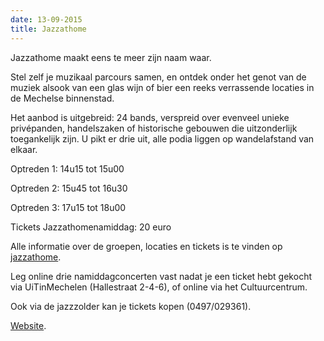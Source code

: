 ```yaml
---
date: 13-09-2015
title: Jazzathome
---
```

Jazzathome maakt eens te meer zijn naam waar. 

Stel zelf je muzikaal parcours samen, en ontdek onder het genot van de muziek alsook van een glas wijn of bier
een reeks verrassende locaties in de Mechelse binnenstad. 

Het aanbod is uitgebreid: 24 bands, verspreid over evenveel unieke privépanden, handelszaken of historische gebouwen die uitzonderlijk toegankelijk zijn. 
U pikt er drie uit, alle podia liggen op wandelafstand van elkaar. 

Optreden 1: 14u15 tot 15u00 

Optreden 2: 15u45 tot 16u30 

Optreden 3: 17u15 tot 18u00 

Tickets Jazzathomenamiddag: 20 euro 

Alle informatie over de groepen, locaties en tickets is te vinden op [jazzathome](https://www.jazzathome.be). 

Leg online drie namiddagconcerten vast nadat je een ticket hebt gekocht via UiTinMechelen (Hallestraat 2-4-6), 
of online via het Cultuurcentrum. 

Ook via de jazzzolder kan je tickets kopen (0497/029361).

[Website](https://www.jazzathome.be).